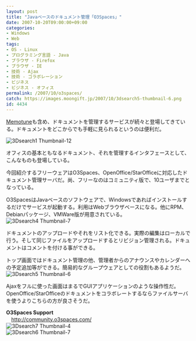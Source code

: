 ```yaml
---
layout: post
title: "Javaベースのドキュメント管理「O3Spaces」"
date: 2007-10-20T09:00:00+09:00
categories:
- Windows
- Web
tags: 
- OS - Linux
- プログラミング言語 - Java
- ブラウザ - Firefox
- ブラウザ - IE
- 技術 - Ajax
- 技術 - コラボレーション
- ビジネス
- ビジネス - オフィス
permalink: /2007/10/o3spaces/
catch: https://images.moongift.jp/2007/10/3dsearch5-thumbnail-6.png
id: 4434
---
```

[Memotune](http://memotune.com/)も含め、ドキュメントを管理するサービスが続々と登場してきている。ドキュメントをどこからでも手軽に見られるというのは便利だ。   
  
 ![3Dsearch1 Thumbnail-12](https://images.moongift.jp/2007/10/3dsearch1-thumbnail-12.png)  
  
オフィスの基本ともなるドキュメント、それを管理するインタフェースとして、こんなものも登場している。   
  
今回紹介するフリーウェアはO3Spaces、OpenOffice/StarOfficeに対応したドキュメント管理サーバだ。尚、フリーなのはコミュニティ版で、10ユーザまでとなっている。   
<!--more-->  
O3SpacesはJavaベースのソフトウェアで、Windowsであればインストールするだけでサービスが起動する。利用はWebブラウザベースになる。他にRPM、Debianパッケージ、VMWare版が用意されている。   
 ![3Dsearch4 Thumbnail-7](https://images.moongift.jp/2007/10/3dsearch4-thumbnail-7.png)  
  
ドキュメントのアップロードやそれをリスト化できる。実際の編集はローカルで行う。そして同じファイルをアップロードするとリビジョン管理される。ドキュメントはコメントを付ける事ができる。   
  
トップ画面ではドキュメント管理の他、管理者からのアナウンスやカレンダーへの予定追加等ができる。簡易的なグループウェアとしての役割もあるようだ。   
 ![3Dsearch5 Thumbnail-6](https://images.moongift.jp/2007/10/3dsearch5-thumbnail-6.png)  
  
Ajaxをフルに使った画面はまるでGUIアプリケーションのような操作性だ。OpenOffice/StarOfficeのドキュメントをコラボレートするならファイルサーバを使うよりこちらの方が良さそうだ。   
  
**O3Spaces Support**   
　[http://community.o3spaces.com/   
](http://community.o3spaces.com/) ![3Dsearch7 Thumbnail-4](https://images.moongift.jp/2007/10/3dsearch7-thumbnail-4.png)  
 ![3Dsearch6 Thumbnail-7](https://images.moongift.jp/2007/10/3dsearch6-thumbnail-7.png)